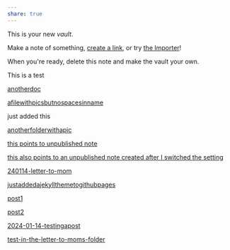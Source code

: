 ```yaml
---
share: true
---
```





This is your new *vault*.

Make a note of something, [create a link](create%20a%20link.md), or try [the Importer](https://help.obsidian.md/Plugins/Importer)!

When you're ready, delete this note and make the vault your own.

This is a test

[anotherdoc](./anotherdoc.md)

[afilewithpicsbutnospacesinname](./afilewithpicsbutnospacesinname.md) 

just added this


[anotherfolderwithapic](./anotherfolderwithapic.md) 


[ this points to unpublished note](unpublishenote.md)

[ this also points to an unpublished note created after I switched the setting](unpubl2.md)


[240114-letter-to-mom](./LettersToMom/240114-letter-to-mom.md) 

[justaddedajekyllthemetogithubpages](./justaddedajekyllthemetogithubpages.md)


[post1](post1.md)

[post2](post2.md)

[2024-01-14-testingapost](2024-01-14-testingapost.md)

[test-in-the-letter-to-moms-folder](./LettersToMom/test-in-the-letter-to-moms-folder.md)



